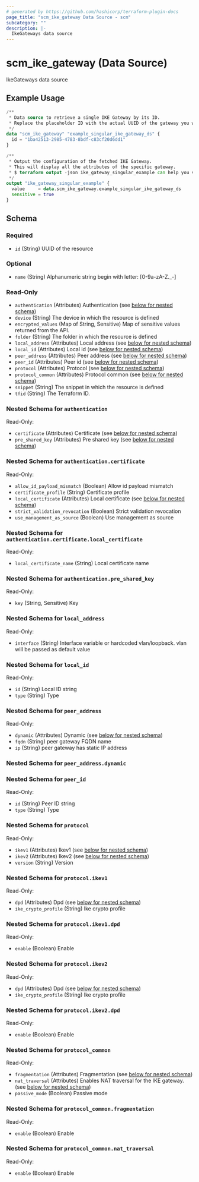 ```yaml
---
# generated by https://github.com/hashicorp/terraform-plugin-docs
page_title: "scm_ike_gateway Data Source - scm"
subcategory: ""
description: |-
  IkeGateways data source
---
```


# scm_ike_gateway (Data Source)

IkeGateways data source

## Example Usage

```terraform
/**
 * Data source to retrieve a single IKE Gateway by its ID.
 * Replace the placeholder ID with the actual UUID of the gateway you want to fetch.
 */
data "scm_ike_gateway" "example_singular_ike_gateway_ds" {
  id = "1ba42513-2985-4783-8bdf-c83cf20d6dd1"
}

/**
 * Output the configuration of the fetched IKE Gateway.
 * This will display all the attributes of the specific gateway.
 * $ terraform output -json ike_gateway_singular_example can help you view it
 */
output "ike_gateway_singular_example" {
  value     = data.scm_ike_gateway.example_singular_ike_gateway_ds
  sensitive = true
}
```

<!-- schema generated by tfplugindocs -->
## Schema

### Required

- `id` (String) UUID of the resource

### Optional

- `name` (String) Alphanumeric string begin with letter: [0-9a-zA-Z._-]

### Read-Only

- `authentication` (Attributes) Authentication (see [below for nested schema](#nestedatt--authentication))
- `device` (String) The device in which the resource is defined
- `encrypted_values` (Map of String, Sensitive) Map of sensitive values returned from the API.
- `folder` (String) The folder in which the resource is defined
- `local_address` (Attributes) Local address (see [below for nested schema](#nestedatt--local_address))
- `local_id` (Attributes) Local id (see [below for nested schema](#nestedatt--local_id))
- `peer_address` (Attributes) Peer address (see [below for nested schema](#nestedatt--peer_address))
- `peer_id` (Attributes) Peer id (see [below for nested schema](#nestedatt--peer_id))
- `protocol` (Attributes) Protocol (see [below for nested schema](#nestedatt--protocol))
- `protocol_common` (Attributes) Protocol common (see [below for nested schema](#nestedatt--protocol_common))
- `snippet` (String) The snippet in which the resource is defined
- `tfid` (String) The Terraform ID.

<a id="nestedatt--authentication"></a>
### Nested Schema for `authentication`

Read-Only:

- `certificate` (Attributes) Certificate (see [below for nested schema](#nestedatt--authentication--certificate))
- `pre_shared_key` (Attributes) Pre shared key (see [below for nested schema](#nestedatt--authentication--pre_shared_key))

<a id="nestedatt--authentication--certificate"></a>
### Nested Schema for `authentication.certificate`

Read-Only:

- `allow_id_payload_mismatch` (Boolean) Allow id payload mismatch
- `certificate_profile` (String) Certificate profile
- `local_certificate` (Attributes) Local certificate (see [below for nested schema](#nestedatt--authentication--certificate--local_certificate))
- `strict_validation_revocation` (Boolean) Strict validation revocation
- `use_management_as_source` (Boolean) Use management as source

<a id="nestedatt--authentication--certificate--local_certificate"></a>
### Nested Schema for `authentication.certificate.local_certificate`

Read-Only:

- `local_certificate_name` (String) Local certificate name



<a id="nestedatt--authentication--pre_shared_key"></a>
### Nested Schema for `authentication.pre_shared_key`

Read-Only:

- `key` (String, Sensitive) Key



<a id="nestedatt--local_address"></a>
### Nested Schema for `local_address`

Read-Only:

- `interface` (String) Interface variable or hardcoded vlan/loopback. vlan will be passed as default value


<a id="nestedatt--local_id"></a>
### Nested Schema for `local_id`

Read-Only:

- `id` (String) Local ID string
- `type` (String) Type


<a id="nestedatt--peer_address"></a>
### Nested Schema for `peer_address`

Read-Only:

- `dynamic` (Attributes) Dynamic (see [below for nested schema](#nestedatt--peer_address--dynamic))
- `fqdn` (String) peer gateway FQDN name
- `ip` (String) peer gateway has static IP address

<a id="nestedatt--peer_address--dynamic"></a>
### Nested Schema for `peer_address.dynamic`



<a id="nestedatt--peer_id"></a>
### Nested Schema for `peer_id`

Read-Only:

- `id` (String) Peer ID string
- `type` (String) Type


<a id="nestedatt--protocol"></a>
### Nested Schema for `protocol`

Read-Only:

- `ikev1` (Attributes) Ikev1 (see [below for nested schema](#nestedatt--protocol--ikev1))
- `ikev2` (Attributes) Ikev2 (see [below for nested schema](#nestedatt--protocol--ikev2))
- `version` (String) Version

<a id="nestedatt--protocol--ikev1"></a>
### Nested Schema for `protocol.ikev1`

Read-Only:

- `dpd` (Attributes) Dpd (see [below for nested schema](#nestedatt--protocol--ikev1--dpd))
- `ike_crypto_profile` (String) Ike crypto profile

<a id="nestedatt--protocol--ikev1--dpd"></a>
### Nested Schema for `protocol.ikev1.dpd`

Read-Only:

- `enable` (Boolean) Enable



<a id="nestedatt--protocol--ikev2"></a>
### Nested Schema for `protocol.ikev2`

Read-Only:

- `dpd` (Attributes) Dpd (see [below for nested schema](#nestedatt--protocol--ikev2--dpd))
- `ike_crypto_profile` (String) Ike crypto profile

<a id="nestedatt--protocol--ikev2--dpd"></a>
### Nested Schema for `protocol.ikev2.dpd`

Read-Only:

- `enable` (Boolean) Enable




<a id="nestedatt--protocol_common"></a>
### Nested Schema for `protocol_common`

Read-Only:

- `fragmentation` (Attributes) Fragmentation (see [below for nested schema](#nestedatt--protocol_common--fragmentation))
- `nat_traversal` (Attributes) Enables NAT traversal for the IKE gateway. (see [below for nested schema](#nestedatt--protocol_common--nat_traversal))
- `passive_mode` (Boolean) Passive mode

<a id="nestedatt--protocol_common--fragmentation"></a>
### Nested Schema for `protocol_common.fragmentation`

Read-Only:

- `enable` (Boolean) Enable


<a id="nestedatt--protocol_common--nat_traversal"></a>
### Nested Schema for `protocol_common.nat_traversal`

Read-Only:

- `enable` (Boolean) Enable
